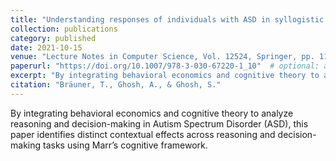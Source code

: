```yaml
---
title: "Understanding responses of individuals with ASD in syllogistic and decision-making tasks: A formal study"
collection: publications
category: published
date: 2021-10-15
venue: "Lecture Notes in Computer Science, Vol. 12524, Springer, pp. 118–128 (SEFM 2020 Workshops, Amsterdam)"
paperurl: "https://doi.org/10.1007/978-3-030-67220-1_10"  # optional: add DOI or Springer link
excerpt: "By integrating behavioral economics and cognitive theory to analyze reasoning and decision-making in Autism Spectrum Disorder, the study identifies distinct contextual effects across tasks using Marr’s cognitive framework."
citation: "Bräuner, T., Ghosh, A., & Ghosh, S."
---
```


By integrating behavioral economics and cognitive theory to analyze reasoning and decision-making in Autism Spectrum Disorder (ASD), this paper identifies distinct contextual effects across reasoning and decision-making tasks using Marr’s cognitive framework.  
